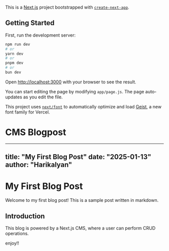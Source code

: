 This is a [Next.js](https://nextjs.org) project bootstrapped with [`create-next-app`](https://github.com/vercel/next.js/tree/canary/packages/create-next-app).

## Getting Started

First, run the development server:

```bash
npm run dev
# or
yarn dev
# or
pnpm dev
# or
bun dev
```

Open [http://localhost:3000](http://localhost:3000) with your browser to see the result.

You can start editing the page by modifying `app/page.js`. The page auto-updates as you edit the file.

This project uses [`next/font`](https://nextjs.org/docs/app/building-your-application/optimizing/fonts) to automatically optimize and load [Geist](https://vercel.com/font), a new font family for Vercel.


# CMS Blogpost 
---
title: "My First Blog Post"
date: "2025-01-13"
author: "Harikalyan"
---

# My First Blog Post

Welcome to my first blog post! This is a sample post written in markdown.

## Introduction

This blog is powered by a Next.js CMS, where a user can perform CRUD operations.

enjoy!!


